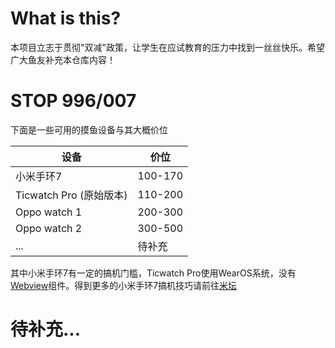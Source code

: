 # What is this?
本项目立志于贯彻"双减"政策，让学生在应试教育的压力中找到一丝丝快乐。希望广大鱼友补充本仓库内容！

# STOP 996/007
下面是一些可用的摸鱼设备与其大概价位

设备 | 价位
---- | ---
小米手环7 | 100-170
Ticwatch Pro (原始版本) |  110-200
Oppo watch 1 | 200-300
Oppo watch 2 | 300-500
... | 待补充

其中小米手环7有一定的搞机门槛，Ticwatch Pro使用WearOS系统，没有[Webview](https://zhuanlan.zhihu.com/p/551689759)组件。得到更多的小米手环7搞机技巧请前往[米坛](bandbbs.cn)

# 待补充...
